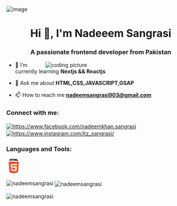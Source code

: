 ![image](https://github.com/nadeemsangrasi/nadeemsangrasi/assets/140242307/698b1bc8-21fc-47ed-90b9-1977c5dbf570)<h1 align="center">Hi 👋, I'm Nadeeem Sangrasi</h1>
<h3 align="center">A passionate frontend developer from Pakistan</h3>
<img align="right" alt="coding picture" width="400px" src="https://www.google.com/url?sa=i&url=https%3A%2F%2Fgithub.com%2Frudrabarad%2FGifs&psig=AOvVaw0T7dL7xUGZ2y1zXV7Rc4YV&ust=1715614177954000&source=images&cd=vfe&opi=89978449&ved=0CBEQjRxqFwoTCNDK4IC3iIYDFQAAAAAdAAAAABAE">



- 🌱 I’m currently learning **Nextjs && Reactjs**


- 💬 Ask me about **HTML,CSS,JAVASCRIPT,GSAP**

- 📫 How to reach me **nadeemsangrasi903@gmail.com**

<h3 align="left">Connect with me:</h3>
<p align="left">
<a href="https://fb.com/https://www.facebook.com/nadeemkhan.sangrasi" target="blank"><img align="center" src="https://raw.githubusercontent.com/rahuldkjain/github-profile-readme-generator/master/src/images/icons/Social/facebook.svg" alt="https://www.facebook.com/nadeemkhan.sangrasi" height="30" width="40" /></a>
<a href="https://instagram.com/https://www.instagram.com/itz_sangrasi/" target="blank"><img align="center" src="https://raw.githubusercontent.com/rahuldkjain/github-profile-readme-generator/master/src/images/icons/Social/instagram.svg" alt="https://www.instagram.com/itz_sangrasi/" height="30" width="40" /></a>
</p>

<h3 align="left">Languages and Tools:</h3>
<p align="left">  </a> <a href="https://www.w3.org/html/" target="_blank" rel="noreferrer"> <img src="https://raw.githubusercontent.com/devicons/devicon/master/icons/html5/html5-original-wordmark.svg" alt="html5" width="40" height="40"/> </a> </p>

<p><img align="left" src="https://github-readme-stats.vercel.app/api/top-langs?username=nadeemsangrasi&show_icons=true&locale=en&layout=compact" alt="nadeemsangrasi" /></p>

<p>&nbsp;<img align="center" src="https://github-readme-stats.vercel.app/api?username=nadeemsangrasi&show_icons=true&locale=en" alt="nadeemsangrasi" /></p>

<p><img align="center" src="https://github-readme-streak-stats.herokuapp.com/?user=nadeemsangrasi&" alt="nadeemsangrasi" /></p>

